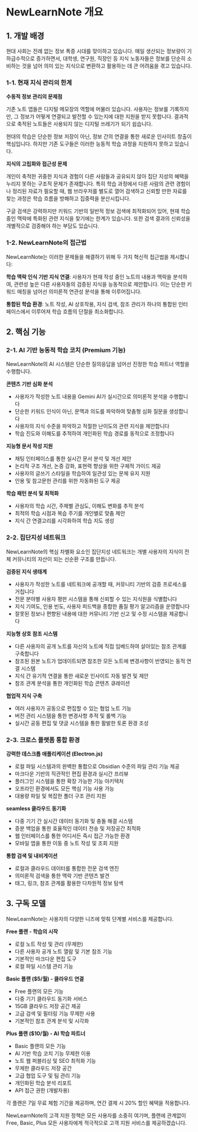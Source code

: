 # NewLearnNote 개요

## 1. 개발 배경

현대 사회는 전례 없는 정보 폭증 시대를 맞이하고 있습니다. 매일 생산되는 정보량이 기하급수적으로 증가하면서, 대학생, 연구원, 직장인 등 지식 노동자들은 정보를 단순히 소비하는 것을 넘어 의미 있는 지식으로 변환하고 활용하는 데 큰 어려움을 겪고 있습니다.

### 1-1. 현재 지식 관리의 한계

**수동적 정보 관리의 문제점**

기존 노트 앱들은 디지털 메모장의 역할에 머물러 있습니다. 사용자는 정보를 기록하지만, 그 정보가 어떻게 연결되고 발전할 수 있는지에 대한 지원을 받지 못합니다. 결과적으로 축적된 노트들은 사용되지 않는 디지털 쓰레기가 되기 쉽습니다. 

현대의 학습은 단순한 정보 저장이 아닌, 정보 간의 연결을 통한 새로운 인사이트 창출이 핵심입니다. 하지만 기존 도구들은 이러한 능동적 학습 과정을 지원하지 못하고 있습니다.

**지식의 고립화와 접근성 문제**

개인이 축적한 귀중한 지식과 경험이 다른 사람들과 공유되지 않아 집단 지성의 혜택을 누리지 못하는 구조적 문제가 존재합니다. 특히 학습 과정에서 다른 사람의 관련 경험이나 정리된 자료가 필요할 때, 웹 브라우저를 별도로 열어 검색하고 신뢰할 만한 자료를 찾는 과정은 학습 흐름을 방해하고 집중력을 분산시킵니다.

구글 검색은 강력하지만 키워드 기반의 일반적 정보 검색에 최적화되어 있어, 현재 학습 중인 맥락에 특화된 관련 지식을 찾기에는 한계가 있습니다. 또한 검색 결과의 신뢰성을 개별적으로 검증해야 하는 부담도 있습니다.

### 1-2. NewLearnNote의 접근법

NewLearnNote는 이러한 문제들을 해결하기 위해 두 가지 혁신적 접근법을 제시합니다:

**학습 맥락 인식 기반 지식 연결**: 사용자가 현재 작성 중인 노트의 내용과 맥락을 분석하여, 관련성 높은 다른 사용자들의 검증된 지식을 능동적으로 제안합니다. 이는 단순한 키워드 매칭을 넘어선 의미론적 연관성 분석을 통해 이루어집니다.

**통합된 학습 환경**: 노트 작성, AI 상호작용, 지식 검색, 참조 관리가 하나의 통합된 인터페이스에서 이루어져 학습 흐름의 단절을 최소화합니다.

## 2. 핵심 기능

### 2-1. AI 기반 능동적 학습 코치 (Premium 기능)

NewLearnNote의 AI 시스템은 단순한 질의응답을 넘어선 진정한 학습 파트너 역할을 수행합니다.

**콘텐츠 기반 심화 분석**
- 사용자가 작성한 노트 내용을 Gemini AI가 실시간으로 의미론적 분석을 수행합니다
- 단순한 키워드 인식이 아닌, 문맥과 의도를 파악하여 맞춤형 심화 질문을 생성합니다
- 사용자의 지식 수준을 파악하고 적절한 난이도의 관련 지식을 제안합니다
- 학습 진도와 이해도를 추적하여 개인화된 학습 경로를 동적으로 조정합니다

**지능형 문서 작성 지원**
- 채팅 인터페이스를 통한 실시간 문서 분석 및 개선 제안
- 논리적 구조 개선, 논증 강화, 표현력 향상을 위한 구체적 가이드 제공
- 사용자의 글쓰기 스타일을 학습하여 일관성 있는 문체 유지 지원
- 인용 및 참고문헌 관리를 위한 자동화된 도구 제공

**학습 패턴 분석 및 최적화**
- 사용자의 학습 시간, 주제별 관심도, 이해도 변화를 추적 분석
- 최적의 학습 시점과 복습 주기를 개인별로 맞춤 제안
- 지식 간 연결고리를 시각화하여 학습 지도 생성

### 2-2. 집단지성 네트워크

NewLearnNote의 핵심 차별화 요소인 집단지성 네트워크는 개별 사용자의 지식이 전체 커뮤니티의 자산이 되는 선순환 구조를 만듭니다.

**검증된 지식 생태계**
- 사용자가 작성한 노트를 네트워크에 공개할 때, 커뮤니티 기반의 검증 프로세스를 거칩니다
- 전문 분야별 사용자 평판 시스템을 통해 신뢰할 수 있는 지식원을 식별합니다
- 지식 기여도, 인용 빈도, 사용자 피드백을 종합한 품질 평가 알고리즘을 운영합니다
- 잘못된 정보나 편향된 내용에 대한 커뮤니티 기반 신고 및 수정 시스템을 제공합니다

**지능형 상호 참조 시스템**
- 다른 사용자의 공개 노트를 자신의 노트에 직접 임베드하여 살아있는 참조 관계를 구축합니다
- 참조된 원본 노트가 업데이트되면 참조한 모든 노트에 변경사항이 반영되는 동적 연결 시스템
- 지식 간 유기적 연결을 통한 새로운 인사이트 자동 발견 및 제안
- 참조 관계 분석을 통한 개인화된 학습 콘텐츠 큐레이션

**협업적 지식 구축**
- 여러 사용자가 공동으로 편집할 수 있는 협업 노트 기능
- 버전 관리 시스템을 통한 변경사항 추적 및 롤백 기능
- 실시간 공동 편집 및 댓글 시스템을 통한 활발한 토론 환경 조성

### 2-3. 크로스 플랫폼 통합 환경

**강력한 데스크톱 애플리케이션 (Electron.js)**
- 로컬 파일 시스템과의 완벽한 통합으로 Obsidian 수준의 파일 관리 기능 제공
- 마크다운 기반의 직관적인 편집 환경과 실시간 프리뷰
- 플러그인 시스템을 통한 확장 가능한 기능 아키텍처
- 오프라인 환경에서도 모든 핵심 기능 사용 가능
- 대용량 파일 및 복잡한 폴더 구조 관리 지원

**seamless 클라우드 동기화**
- 다중 기기 간 실시간 데이터 동기화 및 충돌 해결 시스템
- 증분 백업을 통한 효율적인 데이터 전송 및 저장공간 최적화
- 웹 인터페이스를 통한 어디서든 즉시 접근 가능한 환경
- 모바일 앱을 통한 이동 중 노트 작성 및 조회 지원

**통합 검색 및 내비게이션**
- 로컬과 클라우드 데이터를 통합한 전문 검색 엔진
- 의미론적 검색을 통한 맥락 기반 콘텐츠 발견
- 태그, 링크, 참조 관계를 활용한 다차원적 정보 탐색

## 3. 구독 모델

NewLearnNote는 사용자의 다양한 니즈에 맞춰 단계별 서비스를 제공합니다.

**Free 플랜 - 학습의 시작**
- 로컬 노트 작성 및 관리 (무제한)
- 다른 사용자 공개 노트 열람 및 기본 참조 기능
- 기본적인 마크다운 편집 도구
- 로컬 파일 시스템 관리 기능

**Basic 플랜 ($5/월) - 클라우드 연결**
- Free 플랜의 모든 기능
- 다중 기기 클라우드 동기화 서비스
- 15GB 클라우드 저장 공간 제공
- 고급 검색 및 필터링 기능 무제한 사용
- 기본적인 참조 관계 분석 및 시각화

**Plus 플랜 ($10/월) - AI 학습 파트너**
- Basic 플랜의 모든 기능
- AI 기반 학습 코치 기능 무제한 이용
- 노트 웹 퍼블리싱 및 SEO 최적화 기능
- 무제한 클라우드 저장 공간
- 고급 협업 도구 및 팀 관리 기능
- 개인화된 학습 분석 리포트
- API 접근 권한 (개발자용)

각 플랜은 7일 무료 체험 기간을 제공하며, 연간 결제 시 20% 할인 혜택을 적용합니다.

NewLearnNote의 고객 지원 정책은 모든 사용자를 소중히 여기며, 플랜에 관계없이 Free, Basic, Plus 모든 사용자에게 적극적으로 고객 지원 서비스를 제공하겠습니다.